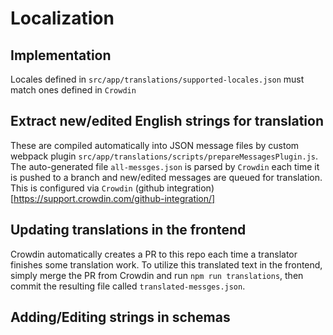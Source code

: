 # Localization

## Implementation
Locales defined in `src/app/translations/supported-locales.json` must match ones defined in `Crowdin`

## Extract new/edited English strings for translation
These are compiled automatically into JSON message files by custom webpack plugin `src/app/translations/scripts/prepareMessagesPlugin.js`.
The auto-generated file `all-messges.json` is parsed by `Crowdin` each time it is pushed to a branch and new/edited messages are queued for translation.
This is configured via `Crowdin` (github integration)[https://support.crowdin.com/github-integration/]


## Updating translations in the frontend
Crowdin automatically creates a PR to this repo each time a translator finishes some translation work. 
To utilize this translated text in the frontend, simply merge the PR from Crowdin and run `npm run translations`, then commit the resulting file called `translated-messges.json`.


## Adding/Editing strings in schemas